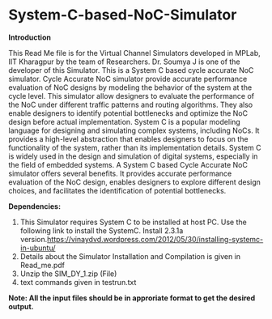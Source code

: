 # System-C-based-NoC-Simulator
**Introduction**

This Read Me file is for the Virtual Channel Simulators developed in MPLab, IIT Kharagpur by the team of Researchers. Dr. Soumya J is one of the developer of this Simulator.
This is a System C based cycle accurate NoC simulator. Cycle Accurate NoC simulator provide accurate performance evaluation of NoC designs by modeling the behavior of the system at the cycle level. This simulator allow designers to evaluate the performance of the NoC under different traffic patterns and routing algorithms. They also enable designers to identify potential bottlenecks and optimize the NoC design before actual implementation. System C is a popular modeling language for designing and simulating complex systems, including NoCs. It provides a high-level abstraction that enables designers to focus on the functionality of the system, rather than its implementation details. System C is widely used in the design and simulation of digital systems, especially in the field of embedded systems. A System C based Cycle Accurate NoC simulator offers several benefits. It provides accurate performance evaluation of the NoC design, enables designers to explore different design choices, and facilitates the identification of potential bottlenecks. 

**Dependencies:**

1. This Simulator requires System C to be installed at host PC. Use the following link to install the SystemC. Install 2.3.1a version.https://vinaydvd.wordpress.com/2012/05/30/installing-systemc-in-ubuntu/
2. Details about the Simulator Installation and Compilation is given in Read_me.pdf
3. Unzip the SIM_DY_1.zip (File)
4. text commands given in testrun.txt

**Note:   All the input files should be in approriate format to get the desired output.**
